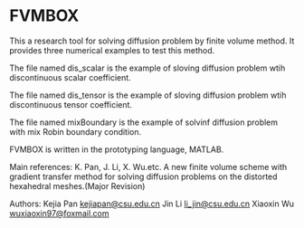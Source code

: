 # FVMBOX
This a research tool for solving diffusion problem by finite volume method. It provides three numerical examples to test  this method.
 
 The file named dis_scalar is the example of sloving diffusion problem wtih discontinuous scalar coefficient.
 
 The file named dis_tensor is the example of sloving diffusion problem wtih discontinuous tensor coefficient.
 
 The file named mixBoundary is the example of solvinf diffusion problem with mix Robin boundary condition.
 
FVMBOX is written in the prototyping language, MATLAB.

Main references: K. Pan, J. Li, X. Wu.etc. A new finite volume scheme with gradient transfer method for solving diffusion problems on the distorted hexahedral meshes.(Major Revision)
 
Authors: Kejia Pan <kejiapan@csu.edu.cn>
         Jin Li <li_jin@csu.edu.cn>
         Xiaoxin Wu <wuxiaoxin97@foxmail.com>
         
         
         
